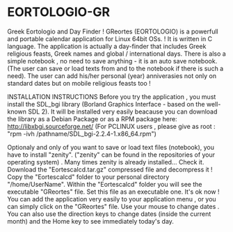 # EORTOLOGIO-GR
Greek Eortologio and Day Finder !
GReortes (EORTOLOGIO) is a powerfull and portable calendar application for Linux 64bit OSs. !
It is written in C language.
The application is actually a day-finder that includes Greek religious feasts, Greek names and global / international days. 
There is also a simple notebook , no need to save anything - it is an auto save notebook. 
(The user can save or load texts from and to the notebook if there is such a need). 
The user can add his/her personal (year) anniverasies not only on standard dates but on mobile religious feasts too ! 

INSTALLATION INSTRUCTIONS
Before you try the application , you must install  the SDL_bgi  library (Borland Graphics Interface - based on the well-known SDL 2).
It will be installed very easily beacause you can download the library as a Debian Package or as a RPM package here:
http://libxbgi.sourceforge.net/
(For PCLINUX users , please give as root : "rpm -ivh /pathname/SDL_bgi-2.2.4-1.x86_64.rpm")

Optionaly and only of you want to save or load text files (notebook), you have to install "zenity".
("zenity" can be found in the repositories of your operating system) . 
Many times zenity is already installed... Check it.
Download the  "Eortescalcd.tar.gz" compressed file and decompress it !
Copy the "Eortescalcd" folder to your personal directory "/home/UserName".
Within the "Eortescalcd" folder you will see the executable "GReortes" file.
Set this file as an executable one. 
It's ok now !
You can add the application very easily to your application menu , or you can simply click on the "GReortes" file.
Use your mouse to change dates . 
You can also use the direction keys to change dates (inside the current month)  and the Home key to see immediately today's day.
